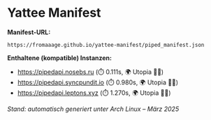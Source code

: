 # Yattee Manifest

**Manifest-URL:**
```
https://fromaaage.github.io/yattee-manifest/piped_manifest.json
````

**Enthaltene (kompatible) Instanzen:**

- https://pipedapi.nosebs.ru (⏱️ 0.111s, 🌍 Utopia 🏴‍☠️)
- https://pipedapi.syncpundit.io (⏱️ 0.980s, 🌍 Utopia 🏴‍☠️)
- https://pipedapi.leptons.xyz (⏱️ 1.270s, 🌍 Utopia 🏴‍☠️)

_Stand: automatisch generiert unter Arch Linux – März 2025_

